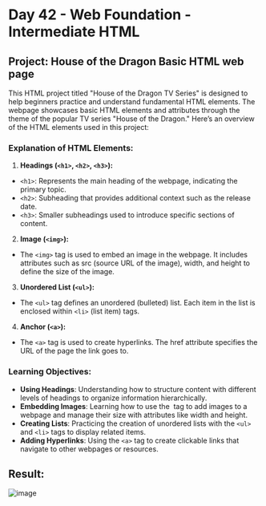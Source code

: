 # Day 42 - Web Foundation - Intermediate HTML

## Project: House of the Dragon Basic HTML web page

This HTML project titled "House of the Dragon TV Series" is designed to help beginners practice and understand fundamental HTML elements. The webpage showcases basic HTML elements and attributes through the theme of the popular TV series "House of the Dragon." Here’s an overview of the HTML elements used in this project:

### Explanation of HTML Elements:

1. **Headings (`<h1>`, `<h2>`, `<h3>`):**
  - `<h1>`: Represents the main heading of the webpage, indicating the primary topic.
  - `<h2>`: Subheading that provides additional context such as the release date.
  - `<h3>`: Smaller subheadings used to introduce specific sections of content.

2. **Image (`<img>`):**

- The `<img>` tag is used to embed an image in the webpage. It includes attributes such as src (source URL of the image), width, and height to define the size of the image.

3. **Unordered List (`<ul>`):**

- The `<ul>` tag defines an unordered (bulleted) list. Each item in the list is enclosed within `<li>` (list item) tags.

4. **Anchor (`<a>`):**

- The `<a>` tag is used to create hyperlinks. The href attribute specifies the URL of the page the link goes to.


### Learning Objectives:

- **Using Headings**: Understanding how to structure content with different levels of headings to organize information hierarchically.
- **Embedding Images**: Learning how to use the <img> tag to add images to a webpage and manage their size with attributes like width and height.
- **Creating Lists**: Practicing the creation of unordered lists with the `<ul>` and `<li>` tags to display related items.
- **Adding Hyperlinks**: Using the `<a>` tag to create clickable links that navigate to other webpages or resources.


## Result:

![image](https://github.com/cristobalgrau/100-days-of-python/assets/119089907/e78827b9-2206-4073-933e-460d05f9f844)
